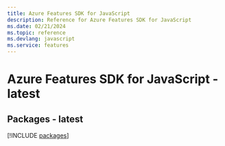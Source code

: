 ```yaml
---
title: Azure Features SDK for JavaScript
description: Reference for Azure Features SDK for JavaScript
ms.date: 02/21/2024
ms.topic: reference
ms.devlang: javascript
ms.service: features
---
```

# Azure Features SDK for JavaScript - latest
## Packages - latest
[!INCLUDE [packages](features-index.md)]